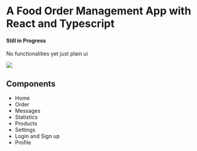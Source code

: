 # A Food Order Management App with React and Typescript
#### Still in Progress
No functionalities yet just plain ui

<img src="./components/assets/screen.png">


## Components
- Home
- Order
- Messages
- Statistics
- Products
- Settings
- Login and Sign up
- Profile